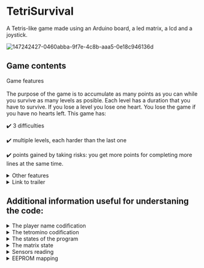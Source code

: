 # TetriSurvival

A Tetris-like game made using an Arduino board, a led matrix, a lcd and a joystick.


![147242427-0460abba-9f7e-4c8b-aaa5-0e18c946136d](https://user-images.githubusercontent.com/30511514/159129623-e78f2380-0e64-41e8-96e8-8a01dccbbd21.jpeg)





## Game contents

<summary>Game features</summary>
<br>
The purpose of the game is to accumulate as many points as you can while you survive as many levels as posible. Each level has a duration that you have to survive. If you lose a level you lose one heart. You lose the game if you have no hearts left.
This game has:
  
:heavy_check_mark: 3 difficulties
  
:heavy_check_mark: multiple levels, each harder than the last one
  
:heavy_check_mark: points gained by taking risks: you get more points for completing more lines at the same time.
</details>

<details>
<summary>Other features</summary>
<br>
Game has the following features, besides the gameplay:
  
• input player name
  
• save your score
  
• brightness settings

• inverting x and y axis

• highscores saved in EEPROM

• new players tips

• credits
</details>

<details>
<summary>Link to trailer</summary>
<br>
https://www.youtube.com/watch?v=IfsCczCO6Gw&ab_channel=MarianDimofte
</details>


## Additional information useful for understaning the code:

<details>
<summary>The player name codification</summary>
<br>
I store the player name in an array of type byte. Each letter in the array can be translated into a char using the vector myAlphabet as follows:
myAlphabet[playerName[index]] = decoded letter (char). Everywhere I decode the name I must use the function "pgm_read_byte" because I stored the
myAlphabet array in progamabile memory using PROGMEM. For additional information see: https://www.arduino.cc/reference/en/language/variables/utilities/progmem/

  <a></a>
  
In addition in my coddification the "$" represents the tail of the name, (you can kinda say that strlen(playerName) = the position of the "$" but it isn't correct
because playerName is an array of bytes). I also use $ when the user adds/removes one letter. When you add another letter (at the end), by default it is 
set to be the void one ($) and you can change it after. Only the last letter can be set to be void by the user and if you do it and move your cursor from there,
the letter gets deleted (this is how the user shortens his name).
</details>

<details>
<summary>The tetromino codification</summary>
<br>
I will begin explaining all the codification by explaining how i stored the tetromino. I stored tetromino into a matrix of type bool, aka a array of
types of tetromino pieces. The tetromino piece has a "mini map" of 4 x 4 and on that "mini map" it takes some solid blocks. The map is then translated
row by row into an array and that array represents a tetromino piece in the array of types of tetromino pieces (aka the tetromino matrix).

  <a></a>
  
I will explain for the first piece:

  <a></a>
  
                                 0 degrees:         90 degrees:         etc.
                                 0  1  2  3         12  8  4  0
                                 4  5  6  7         13  9  5  1
                                 8  9 10 11         14 10  6  2
                                12 13 14 15         15 11  7  3

  <a></a>
  
Imagine in the above image that the numbers 2, 6, 10 and 14 are bold. Than the first piece (the 4 blocks long bar) will have that "mini map". In the array
that represents that bar only on thesee positions will be True value (meaning a solid block is there) and on the other positions will be False value
(empty space). You do this for every piece and this is how you get the array of arrays (aka the array of tetromino pieces).

  <a></a>
  
The image above helps me explain how I make the rotations and how from x and y and a rotation I get just one index.
Let's start with the 0 degrees rotation (so we can ignore it for now). I can translate a position given by x and y into an index (like in the above image)
so for example at x = 0 and y = 3 we have 8 = (y - 1) * tetrominoSize + x. So this is how I got the formula for that index. If we add the rotation into an account
than we have different formulas:
-    0 degrees: py * tetrominoSize + px
-   90 degrees: (tetrominoSize - 1) * tetrominoSize + py - (px * tetrominoSize)
-  180 degrees: tetrominoSize * tetrominoSize - 1 - (py * 4) - px
-  270 degrees: tetrominoSize - 1  - py + (px * tetrominoSize)

  <a></a>
  
So given a x, y and a rotation, and the tetromino vector we can say if at the x, y coordinates, on a certain piece that is rotated on 0, 90, 180 or 270 degrees if there is an empty block or a solid one

</details>

<details>
<summary>The states of the program</summary>
<br>
• title screen - 0
  
• main menu - 1
  
• start game - 2 (the number is never used because when you click "start game" you get redirected to enter player name, so it would have been an useless transition)
  
    • enter player name - 20
  
    • select difficulty - 21
  
    • before playing - 22
  
    • in game - 23
  
    • "game over" screen - 24
  
    • "level passed" screen - 25
  
    • "-1 heart" screen - 26
  
    • "you achived a highscore do you want to save highscore?" screen - 27
  
• settings - 3
  
    • lcd contrast - 30
  
    • lcd brightness - 31
  
    • matrix brightness control - 32
  
    • invert x axis - 33
  
    • invert y axis - 34
  
• highscores - 4
  
• credits - 5
  
• help - 6
  
• back to title - 7
</details>

<details>
<summary>The matrix state</summary>
<br>
The matrix has 3 states: in game (0), filling(1), emptying(2). When in game the matrix shows the map and the current piece. When in filling the display the matrix
turns on the current position and advances to the next one. If the current position was the last one, we set the matrix filled variable to True. The same goes for
when emptying the display.
</details>

<details>
<summary>Sensors reading</summary>
<br>
The sensor are being read once at a certain interval. For the button we create a token when we detect a new press of the button (if a token was not created in the
past 0.1 seconds) and after that, depends of the state if that token gets used, otherwise at the next reading it gets destroyed.
  
  <a></a>
  
For the joystick the principle is allmost the same, the only difference is that the token only gets destroyed after it was used ("newLeft = newRight = newDown = newUp = 0").
</details>

<details>
<summary>EEPROM mapping</summary>
<br>
•     address - byte number | stored data
  
  <a></a>
  
•    00 -> 03 | biggest highscore (unsigned long = 4 bytes)
  
•    04 -> 07 | second  highscore (-||-)
  
•    08 -> 11 | last highscore (-||-)
  
•    12 -> 35 | biggest highscore name (char[24] = 24 bytes)
  
•    36 -> 59 | second highscore name (-||-)
  
•    60 -> 83 | last highscore (-||-)
  
•    84 -> 84 | lcd contrast (1 byte)
  
•    85 -> 85 | lcd brightness (-||-)
  
•    86 -> 86 | matrix brightness (-||-)
</details>
